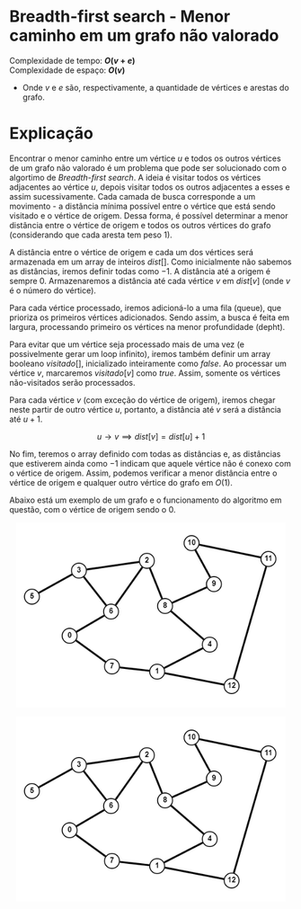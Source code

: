 # Breadth-first search - Menor caminho em um grafo não valorado

Complexidade de tempo: **$O(v + e)$**  
Complexidade de espaço: **$O(v)$**  

- Onde $v$ e $e$ são, respectivamente, a quantidade de vértices e arestas do grafo.

# Explicação

Encontrar o menor caminho entre um vértice $u$ e todos os outros vértices de um grafo não valorado é um problema que pode ser solucionado com o algortimo de _Breadth-first search_. A ideia é visitar todos os vértices adjacentes ao vértice $u$, depois visitar todos os outros adjacentes a esses e assim sucessivamente. Cada camada de busca corresponde a um movimento - a distância mínima possível entre o vértice que está sendo visitado e o vértice de origem. Dessa forma, é possível determinar a menor distância entre o vértice de origem e todos os outros vértices do grafo (considerando que cada aresta tem peso $1$).

A distância entre o vértice de origem e cada um dos vértices será armazenada em um array de inteiros $dist[]$. Como inicialmente não sabemos as distâncias, iremos definir todas como $-1$. A distância até a origem é sempre $0$. Armazenaremos a distância até cada vértice $v$ em $dist[v]$ (onde $v$ é o número do vértice).

Para cada vértice processado, iremos adicioná-lo a uma fila (queue), que prioriza os primeiros vértices adicionados. Sendo assim, a busca é feita em largura, processando primeiro os vértices na menor profundidade (depht).

Para evitar que um vértice seja processado mais de uma vez (e possivelmente gerar um loop infinito), iremos também definir um array booleano $visitado[]$, inicializado inteiramente como $false$. Ao processar um vértice $v$, marcaremos $visitado[v]$ como $true$. Assim, somente os vértices não-visitados serão processados.

Para cada vértice $v$ (com exceção do vértice de origem), iremos chegar neste partir de outro vértice $u$, portanto, a distância até $v$ será a distância até $u + 1$.

$$u \to v \implies dist[v] = dist[u] + 1$$

No fim, teremos o array definido com todas as distâncias e, as distâncias que estiverem ainda como $-1$ indicam que aquele vértice não é conexo com o vértice de origem. Assim, podemos verificar a menor distância entre o vértice de origem e qualquer outro vértice do grafo em $O(1)$.

Abaixo está um exemplo de um grafo e o funcionamento do algoritmo em questão, com o vértice de origem sendo o $0$.

<p align="center">
   <img src="/img/bfs_menor_caminho_grafo_1.png" width="480" alt="bfs-img">
</p>

<p align="center">
   <img src="/img/bfs_menor_caminho_grafo_2.gif" width="480" alt="bfs-gif">
</p>
